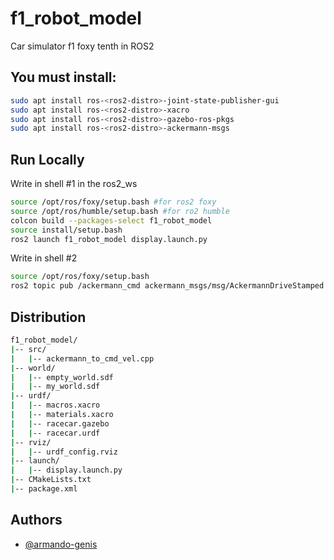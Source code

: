 # f1_robot_model

Car simulator f1 foxy tenth in ROS2

## You must install: 

```bash
sudo apt install ros-<ros2-distro>-joint-state-publisher-gui
sudo apt install ros-<ros2-distro>-xacro
sudo apt install ros-<ros2-distro>-gazebo-ros-pkgs
sudo apt install ros-<ros2-distro>-ackermann-msgs
```

## Run Locally

Write in shell #1 in the ros2_ws

```bash
source /opt/ros/foxy/setup.bash #for ros2 foxy
source /opt/ros/humble/setup.bash #for ro2 humble
colcon build --packages-select f1_robot_model
source install/setup.bash
ros2 launch f1_robot_model display.launch.py
```

Write in shell #2
```bash
source /opt/ros/foxy/setup.bash
ros2 topic pub /ackermann_cmd ackermann_msgs/msg/AckermannDriveStamped "{header: {stamp: {sec: 0, nanosec: 0}, frame_id: 'base_link'}, drive: {speed: 0.0, steering_angle: 0.5}}"
```
## Distribution
```bash
f1_robot_model/
|-- src/
|   |-- ackermann_to_cmd_vel.cpp
|-- world/
|   |-- empty_world.sdf
|   |-- my_world.sdf
|-- urdf/
|   |-- macros.xacro
|   |-- materials.xacro
|   |-- racecar.gazebo
|   |-- racecar.urdf
|-- rviz/
|   |-- urdf_config.rviz
|-- launch/
|   |-- display.launch.py
|-- CMakeLists.txt
|-- package.xml
```

## Authors

- [@armando-genis](https://github.com/armando-genis)